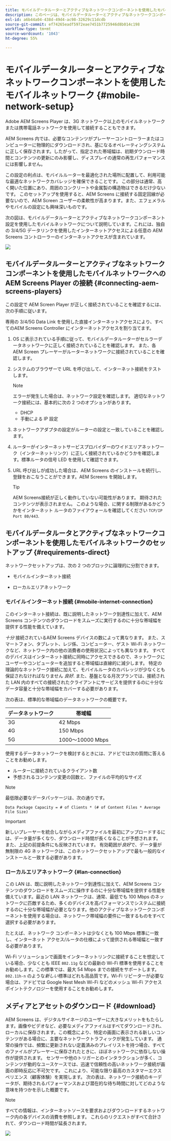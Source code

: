 ```yaml
---
title: モバイルデータルーターとアクティブなネットワークコンポーネントを使用したモバイルネットワーク
description: このページは、モバイルデータルーターとアクティブなネットワークコンポーネントを使用したモバイルネットワークについて説明しています
exl-id: a6b44a04-438d-49d4-ac98-32629c11dcdb
source-git-commit: ef74265eadf5972eae7451b7725946d8b014c198
workflow-type: tm+mt
source-wordcount: '1043'
ht-degree: 55%

---
```


# モバイルデータルーターとアクティブなネットワークコンポーネントを使用したモバイルネットワーク {#mobile-network-setup}

Adobe AEM Screens Player は、3G ネットワーク以上のモバイルネットワークまたは携帯電話ネットワークを使用して接続することもできます。

AEM Screens 内では、必要なコンテンツがプレーヤーコントローラーまたはコンピューターに物理的にダウンロードされ、基になるオペレーティングシステムに正しく保存されます。したがって、指定された帯域幅は、初期ダウンロード時間とコンテンツの更新にのみ影響し、ディスプレイの通常の再生パフォーマンスには影響しません。

この設定の利点は、モバイルルーターを最適化された場所に配置して、利用可能な最適なネットワークカバレッジを確保できることです。 この部分は通常、高く開いた位置にあり、周囲のコンクリートや金属製の構造物はできるだけ少ないです。
このセットアップを使用すると、AEM Screens に接続する固定回線が必要ないので、AEM Screen ユーザーの柔軟性が高まります。また、エフェメラルやモバイルの設定にも興味深いものです。

次の図は、モバイルデータルーターとアクティブなネットワークコンポーネント設定を使用したモバイルネットワークについて説明しています。これには、独自の 3/4/5G データリンクを使用したインターネットアクセスによる任意の AEM Screens コントローラーのインターネットアクセスが含まれています。

![](/help/using/assets/mobile-network-1.png)

## モバイルデータルーターとアクティブなネットワークコンポーネントを使用したモバイルネットワークへの AEM Screens Player の接続 {#connecting-aem-screens-players}

この設定で AEM Screen Player が正しく接続されていることを確認するには、次の手順に従います。

専用の 3/4/5G Data Link を使用した直接インターネットアクセスにより、すべてのAEM Screens Controller にインターネットアクセスを割り当てます。

1. OS に表示されている手順に従って、モバイルデータルーターがセルラーデータネットワークに正しく接続されていることを確認します。 また、各AEM Screen プレーヤーがルーターネットワークに接続されていることを確認します。
1. システムのブラウザーで URL を呼び出して、インターネット接続をテストします。

   >[!NOTE]
   >エラーが発生した場合は、ネットワーク設定を確認します。 適切なネットワーク接続には、基本的に次の 2 つのオプションがあります。
   >* DHCP
   >* 手動による IP 設定

1. ネットワークアダプタの設定がルーターの設定と一致していることを確認します。

1. ルーターがインターネットサービスプロバイダーのワイドエリアネットワーク（インターネットリンク）に正しく接続されているかどうかを確認します。標準ルータの信号 LED を使用して確認できます。
1. URL 呼び出しが成功した場合は、AEM Screens のインストールを続行し、登録をおこなうことができます。AEM Screens を開始します。

   >[!TIP]
   >AEM Screens接続が正しく動作していない可能性があります。 期待されたコンテンツが表示されません。 このような場合、に関する制限があるかどうかをインターネット ルータのファイアウォールを確認してください `TCP/IP Port 80/443`.


## モバイルデータルータとアクティブなネットワークコンポーネントを使用したモバイルネットワークのセットアップ {#requirements-direct}

ネットワークセットアップは、次の 2 つのブロックに論理的に分割できます。

* モバイルインターネット接続

* ローカルエリアネットワーク

### モバイルインターネット接続 {#mobile-internet-connection}

このインターネット接続は、既に説明したネットワーク到達性に加えて、AEM Screens コンテンツのダウンロードをスムーズに実行するのに十分な帯域幅を提供する性能を備えています。

*十分* 接続されているAEM Screens デバイスの数によって異なります。 また、スマートフォン、タブレット、レジ係、コンピューター、ゲスト Wi-Fi ネットワークなど、ネットワーク内の他の消費者の使用状況によっても異なります。
すべてのデバイスはインターネット接続に同時にアクセスできるので、ネットワークにユーザーやコンピューターを追加すると帯域幅は直線的に減少します。
特定の理論的なネットワーク接続に加えて、モバイルルータのカバレッジが少なくとも保証されなければなりません *良好*. また、基盤となる月次プランでは、接続された LAN 内のすべての接続されたクライアントにサービスを提供するのに十分なデータ容量と十分な帯域幅をカバーする必要があります。

次の表は、標準的な帯域幅のデータネットワークの概要です。

| データネットワーク | 帯域幅 |
|--- |--- |
| 3G | 42 Mbps |
| 4G | 150 Mbps |
| 5G | 1000～10000 Mbps |

使用するデータネットワークを検討するときには、アドビでは次の質問に答えることをお勧めします。

* ルーターに接続されているクライアント数
* 予想されるコンテンツ変更の回数と、ファイルの平均的なサイズ

>[!NOTE]
>
>最低限必要なデータパッケージは、次の通りです。
>
>`Data Package Capacity = # of Clients * (# of Content Files * Average File Size)`

>[!IMPORTANT]
>
>新しいプレーヤーを統合しながらメディアファイルを最初にアップロードするには、データ量が多くなり、ダウンロード時間が長くなることが予想されます。 また、上記の前提条件にも反映されています。 有効範囲が&#x200B;*良好*&#x200B;で、データ量が無制限の 4G ネットワークは、このネットワークセットアップで最も一般的なインストールと一致する必要があります。


### ローカルエリアネットワーク {#lan-connection}

この LAN は、既に説明したネットワーク到達性に加えて、AEM Screens コンテンツのダウンロードをスムーズに操作するのに十分な帯域幅を提供する性能を備えています。最近の LAN ネットワークは、通常、最低でも 100 Mbps のネットワークに匹敵するため、多くのデバイスを高パフォーマンスでシステムに接続するのに十分な帯域幅が必要となります。他のアクティブなネットワークコンポーネントを使用する場合は、ネットワーク帯域幅の要件に一致するものをすべて選択する必要があります。

たとえば、ネットワーク コンポーネントは少なくとも 100 Mbps 標準に一致し、インターネット アクセス/ルータの仕様によって提供される帯域幅と一致する必要があります。

Wi-Fi ソリューションで画面をインターネットリンクに接続することを想定している場合、少なくとも IEEE `802.11g` などの最新の Wi-Fi 標準を使用することをお勧めします。この標準では、最大 54 Mbps までの接続をサポートします。`802.11h-n` のような&#x200B;*新しい*&#x200B;標準はどれも高品質です。Wi-Fi リピーターが必要な場合は、アドビでは Google Nest Mesh Wi-Fi などのメッシュ Wi-Fi アクセスポイントテクノロジーを使用することをお勧めします。

## メディアとアセットのダウンロード {#download}

AEM Screens は、デジタルサイネージのユーザーに大きなメリットをもたらします。画像やビデオなど、必要なメディアファイルはすべてダウンロードされ、ローカルに保存されます。この概念により、特定の画面に表示される新しいコンテンツがある場合に、主要なネットワークトラフィックが発生しています。
通常の操作では、頻繁に更新されない定義済みのプレイリストを持つ場合、すべてのファイルがプレーヤーに保存されたときに、ほぼネットワークに依存しない操作が提供されます。
センサーや他のトリガーとのインタラクションが多く、コンテンツが動的なユースケースでは、迅速で信頼性の高いネットワーク接続が画面の即時反応に不可欠です。 これにより、可能な限り最高のカスタマーエクスペリエンス（顧客体験）を実現します。
次の表は、ネットワーク接続のキーデータが、期待されるパフォーマンスおよび潜在的な待ち時間に対してどのような意味を持つかを示した概要です。

>[!NOTE]
>
>すべての情報は、インターネットソースを要求およびダウンロードするネットワーク内の各デバイスの消費を参照します。 これらのリクエストがすべて合計されて、ダウンロード時間が延長されます。

![](/help/using/assets/mobile-router-download.png)

